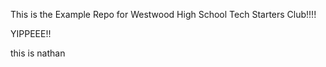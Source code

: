 This is the Example Repo for Westwood High School Tech Starters Club!!!!




YIPPEEE!!

this is nathan